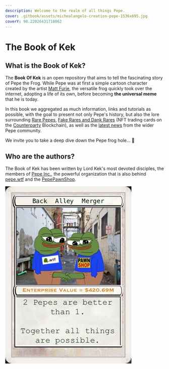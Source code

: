 ```yaml
---
description: Welcome to the realm of all things Pepe.
cover: .gitbook/assets/michealangelo-creation-pepe-1536x695.jpg
coverY: 90.22026431718062
---
```


# The Book of Kek

## What is the Book of Kek?

The **Book Of Kek** is an open repository that aims to tell the fascinating story of Pepe the Frog. While Pepe was at first a simple cartoon character created by the artist [Matt Furie](chapter-1-historical-lore/the-creator-matt-furie.md), the versatile frog quickly took over the internet, adopting a life of its own, before becoming **the universal meme** that he is today.&#x20;

In this book we aggregated as much information, links and tutorials as possible, with the goal to present not only Pepe's history, but also the lore surrounding [Rare Pepes](chapter-2-the-rare-pepe-project/the-rare-pepe-blockchain-project/), [Fake Rares and Dank Rares](chapter-2-the-rare-pepe-project/fake-rares-and-dank-rares/) (NFT trading cards on the [Counterparty](chapter-3-blockchain-counterparty-how-to/counterparty-what-is-it/) Blockchain), as well as the [latest news](pepe-news-outlet/) from the wider Pepe community.&#x20;

We invite you to take a deep dive down the Pepe frog hole... 🐸

## Who are the authors?

The Book of Kek has been written by Lord Kek's most devoted disciples, the members of [Pepe Inc.](https://twitter.com/PepeInc\_), the powerful organization that is also behind [pepe.wtf](chapter-4-latest-developments/pepe.wtf.md) and the [PepePawnShop](chapter-4-latest-developments/pepepawnshop/).

![PEPEINC](.gitbook/assets/FM9VTbeUcBAd2FS.jpg)
